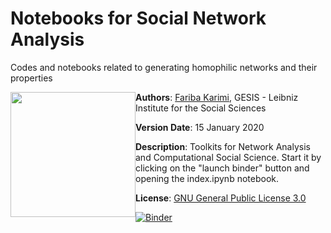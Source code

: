 # Notebooks for Social Network Analysis
Codes and notebooks related to generating homophilic networks and their properties 

<img style='float: left;' src='images/under_construction.png' width='200' height='200'>

**Authors**: <a href='https://www.gesis.org/person/fariba.karimi'>Fariba Karimi</a>, GESIS - Leibniz Institute for the Social Sciences

**Version Date**: 15 January 2020

**Description**: Toolkits for Network Analysis and Computational Social Science. Start it by clicking on the "launch binder" button and opening the index.ipynb notebook.

**License**: <a href='https://www.gnu.org/licenses/gpl-3.0.en.html'>GNU General Public License 3.0 </a>

[![Binder](https://notebooks.gesis.org/binder/badge.svg)](https://notebooks.gesis.org/binder/v2/gh/gesiscss/compsoc/master)

